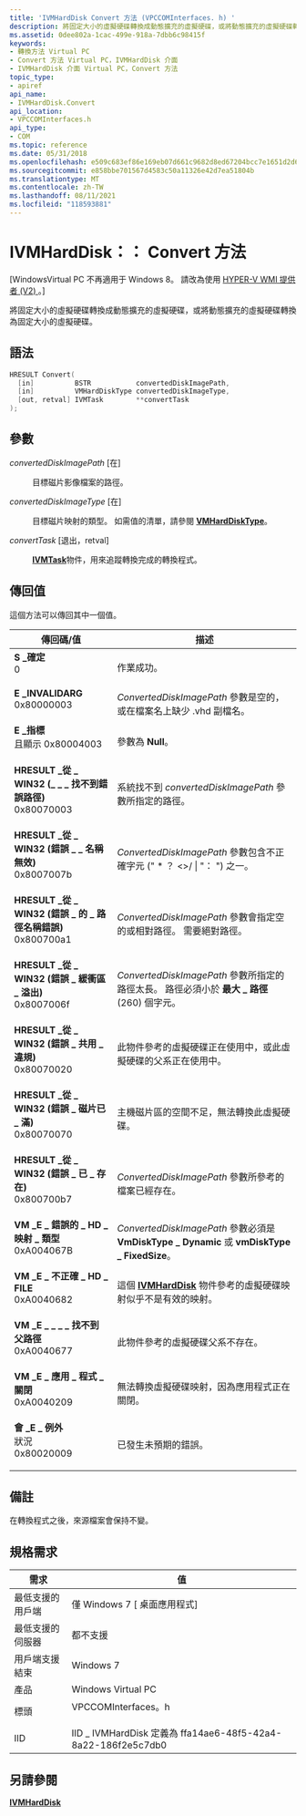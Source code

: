 ```yaml
---
title: 'IVMHardDisk Convert 方法 (VPCCOMInterfaces. h) '
description: 將固定大小的虛擬硬碟轉換成動態擴充的虛擬硬碟，或將動態擴充的虛擬硬碟轉換為固定大小的虛擬硬碟。
ms.assetid: 0dee802a-1cac-499e-918a-7dbb6c98415f
keywords:
- 轉換方法 Virtual PC
- Convert 方法 Virtual PC，IVMHardDisk 介面
- IVMHardDisk 介面 Virtual PC，Convert 方法
topic_type:
- apiref
api_name:
- IVMHardDisk.Convert
api_location:
- VPCCOMInterfaces.h
api_type:
- COM
ms.topic: reference
ms.date: 05/31/2018
ms.openlocfilehash: e509c683ef86e169eb07d661c9682d8ed67204bcc7e1651d2d6370ee4be82f09
ms.sourcegitcommit: e858bbe701567d4583c50a11326e42d7ea51804b
ms.translationtype: MT
ms.contentlocale: zh-TW
ms.lasthandoff: 08/11/2021
ms.locfileid: "118593881"
---
```

# <a name="ivmharddiskconvert-method"></a>IVMHardDisk：： Convert 方法

\[WindowsVirtual PC 不再適用于 Windows 8。 請改為使用 [HYPER-V WMI 提供者 (V2) ](/windows/desktop/HyperV_v2/windows-virtualization-portal)。\]

將固定大小的虛擬硬碟轉換成動態擴充的虛擬硬碟，或將動態擴充的虛擬硬碟轉換為固定大小的虛擬硬碟。

## <a name="syntax"></a>語法


```C++
HRESULT Convert(
  [in]          BSTR           convertedDiskImagePath,
  [in]          VMHardDiskType convertedDiskImageType,
  [out, retval] IVMTask        **convertTask
);
```



## <a name="parameters"></a>參數

<dl> <dt>

*convertedDiskImagePath* \[在\]
</dt> <dd>

目標磁片影像檔案的路徑。

</dd> <dt>

*convertedDiskImageType* \[在\]
</dt> <dd>

目標磁片映射的類型。 如需值的清單，請參閱 [**VMHardDiskType**](vmharddisktype.md)。

</dd> <dt>

*convertTask* \[退出，retval\]
</dt> <dd>

[**IVMTask**](ivmtask.md)物件，用來追蹤轉換完成的轉換程式。

</dd> </dl>

## <a name="return-value"></a>傳回值

這個方法可以傳回其中一個值。



| 傳回碼/值                                                                                                                                                                              | 描述                                                                                                                                     |
|------------------------------------------------------------------------------------------------------------------------------------------------------------------------------------------------|-------------------------------------------------------------------------------------------------------------------------------------------------|
| <dl> <dt>**S \_確定**</dt> <dt>0</dt> </dl>                                                    | 作業成功。<br/>                                                                                                        |
| <dl> <dt>**E \_INVALIDARG**</dt> <dt>0x80000003</dt> </dl>                                   | *ConvertedDiskImagePath* 參數是空的，或在檔案名上缺少 .vhd 副檔名。<br/>                                      |
| <dl> <dt>**E \_指標**</dt><dt>且顯示 0x80004003</dt> </dl>                                      | 參數為 **Null**。<br/>                                                                                                             |
| <dl> <dt>**HRESULT \_從 \_ WIN32 (\_ \_ \_ 找不到錯誤路徑)**</dt> <dt>0x80070003</dt> </dl>   | 系統找不到 *convertedDiskImagePath* 參數所指定的路徑。<br/>                                                 |
| <dl> <dt>**HRESULT \_從 \_ WIN32 (錯誤 \_ \_ 名稱無效)**</dt> <dt>0x8007007b</dt> </dl>      | *ConvertedDiskImagePath* 參數包含不正確字元 (" \* ？ <>/ \| "： ") 之一。<br/>                                    |
| <dl> <dt>**HRESULT \_從 \_ WIN32 (錯誤 \_ 的 \_ 路徑名稱錯誤)**</dt> <dt>0x800700a1</dt> </dl>      | *ConvertedDiskImagePath* 參數會指定空的或相對路徑。 需要絕對路徑。<br/>                            |
| <dl> <dt>**HRESULT \_從 \_ WIN32 (錯誤 \_ 緩衝區 \_ 溢出)**</dt> <dt>0x8007006f</dt> </dl>   | *ConvertedDiskImagePath* 參數所指定的路徑太長。 路徑必須小於 **最大 \_ 路徑** (260) 個字元。<br/> |
| <dl> <dt>**HRESULT \_從 \_ WIN32 (錯誤 \_ 共用 \_ 違規)**</dt> <dt>0x80070020</dt> </dl> | 此物件參考的虛擬硬碟正在使用中，或此虛擬硬碟的父系正在使用中。<br/>                  |
| <dl> <dt>**HRESULT \_從 \_ WIN32 (錯誤 \_ 磁片已 \_ 滿)**</dt> <dt>0x80070070</dt> </dl>         | 主機磁片區的空間不足，無法轉換此虛擬硬碟。<br/>                                                        |
| <dl> <dt>**HRESULT \_從 \_ WIN32 (錯誤 \_ 已 \_ 存在)**</dt> <dt>0x800700b7</dt> </dl>    | *ConvertedDiskImagePath* 參數所參考的檔案已經存在。<br/>                                                        |
| <dl> <dt>**VM \_E \_ 錯誤的 \_ HD \_ 映射 \_ 類型**</dt> <dt>0xA004067B</dt> </dl>                   | *ConvertedDiskImagePath* 參數必須是 **VmDiskType \_ Dynamic** 或 **vmDiskType \_ FixedSize**。<br/>                          |
| <dl> <dt>**VM \_E \_ 不正確 \_ HD \_ FILE**</dt> <dt>0xA0040682</dt> </dl>                        | 這個 [**IVMHardDisk**](ivmharddisk.md) 物件參考的虛擬硬碟映射似乎不是有效的映射。<br/>          |
| <dl> <dt>**VM \_E \_ \_ \_ \_ 找不到父路徑**</dt> <dt>0xA0040677</dt> </dl>                 | 此物件參考的虛擬硬碟父系不存在。<br/>                                                        |
| <dl> <dt>**VM \_E \_ 應用 \_ 程式 \_ 關閉**</dt> <dt>0xA0040209</dt> </dl>                      | 無法轉換虛擬硬碟映射，因為應用程式正在關閉。<br/>                                            |
| <dl> <dt>**會 \_E \_ 例外**</dt>狀況 <dt>0x80020009</dt> </dl>                              | 已發生未預期的錯誤。<br/>                                                                                                    |



 

## <a name="remarks"></a>備註

在轉換程式之後，來源檔案會保持不變。

## <a name="requirements"></a>規格需求



| 需求 | 值 |
|-------------------------------------|-----------------------------------------------------------------------------------------------|
| 最低支援的用戶端<br/> | 僅 Windows 7 \[ 桌面應用程式\]<br/>                                                    |
| 最低支援的伺服器<br/> | 都不支援<br/>                                                                     |
| 用戶端支援結束<br/>    | Windows 7<br/>                                                                          |
| 產品<br/>                  | Windows Virtual PC<br/>                                                                 |
| 標頭<br/>                   | <dl> <dt>VPCCOMInterfaces。h</dt> </dl> |
| IID<br/>                      | IID \_ IVMHardDisk 定義為 ffa14ae6-48f5-42a4-8a22-186f2e5c7db0<br/>                |



## <a name="see-also"></a>另請參閱

<dl> <dt>

[**IVMHardDisk**](ivmharddisk.md)
</dt> </dl>

 


